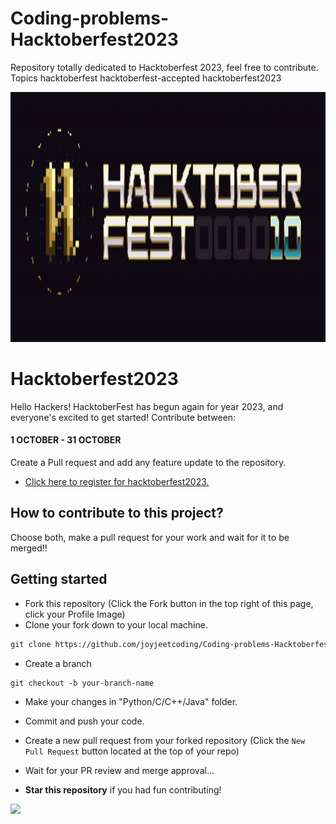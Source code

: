 # Coding-problems-Hacktoberfest2023
Repository totally dedicated to Hacktoberfest 2023, feel free to contribute. Topics hacktoberfest hacktoberfest-accepted hacktoberfest2023

<p align="center">
    <a href="https://hacktoberfest.com/" target="_blank">
    	<img src="/logohacktoberfest2k23.png" width="800px" height="400px">
    </a>
</p>

# Hacktoberfest2023

Hello Hackers! HacktoberFest has begun again for year 2023, and everyone's excited to get started!
Contribute between: <h4>1 OCTOBER - 31 OCTOBER</h4>

Create a Pull request and add any feature update to the repository.

* [Click here to register for hacktoberfest2023.](https://hacktoberfest.com/)

## How to contribute to this project?

Choose both, make a pull request for your work and wait for it to be merged!! 

## Getting started
* Fork this repository (Click the Fork button in the top right of this page, click your Profile Image)
* Clone your fork down to your local machine.

```markdown
git clone https://github.com/joyjeetcoding/Coding-problems-Hacktoberfest2023.git
```

* Create a branch

```markdown
git checkout -b your-branch-name
```

* Make your changes in "Python/C/C++/Java" folder.
* Commit and push your code.


* Create a new pull request from your forked repository (Click the `New Pull Request` button located at the top of your repo)
* Wait for your PR review and merge approval...
* __Star this repository__ if you had fun contributing!

<a href="https://github.com/joyjeetcoding/Coding-problems-Hacktoberfest2023/graphs/contributors">
  <img src="https://contrib.rocks/image?repo=joyjeetcoding/Coding-problems-Hacktoberfest2023" />
</a>
